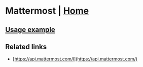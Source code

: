 # Mattermost | [Home](./../../)

## [Usage example](./../../tests/Mattermost/ClientTest.php)

## Related links

* [https://api.mattermost.com/l](https://api.mattermost.com/)
